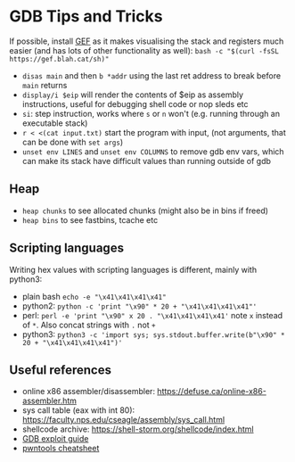 # GDB Tips and Tricks

If possible, install [GEF](https://github.com/hugsy/gef) as it makes visualising the stack and registers much easier (and has lots of other functionality as well): `bash -c "$(curl -fsSL https://gef.blah.cat/sh)"`

- `disas main` and then `b *addr` using the last ret address to break before `main` returns
- `display/i $eip` will render the contents of $eip as assembly instructions, useful for debugging shell code or nop sleds etc
- `si`: step instruction, works where `s` or `n` won't (e.g. running through an executable stack)
- `r < <(cat input.txt)` start the program with input, (not arguments, that can be done with `set args`)
- `unset env LINES` and `unset env COLUMNS` to remove gdb env vars, which can make its stack have difficult values than running outside of gdb

## Heap

- `heap chunks` to see allocated chunks (might also be in bins if freed)
- `heap bins` to see fastbins, tcache etc

## Scripting languages

Writing hex values with scripting languages is different, mainly with python3:

- plain bash `echo -e "\x41\x41\x41\x41"`
- python2: `python -c 'print "\x90" * 20 + "\x41\x41\x41\x41"'`
- perl: `perl -e 'print "\x90" x 20 . "\x41\x41\x41\x41'` note `x` instead of `*`. Also concat strings with `.` not `+`
- python3: `python3 -c 'import sys; sys.stdout.buffer.write(b"\x90" * 20 + "\x41\x41\x41\x41")'`

## Useful references

- online x86 assembler/disassembler: https://defuse.ca/online-x86-assembler.htm
- sys call table (eax with int 80): https://faculty.nps.edu/cseagle/assembly/sys_call.html
- shellcode archive: https://shell-storm.org/shellcode/index.html
- [GDB exploit guide](https://www.exploit-db.com/papers/13205)
- [pwntools cheatsheet](https://gist.github.com/ChrisPritchard/871e6aab0400e41b8158d2fcbbd38ac5)

